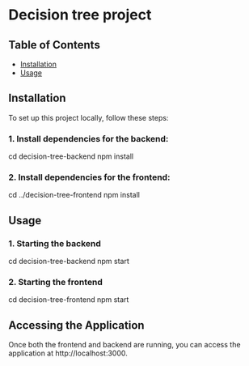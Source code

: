 # Decision tree project

## Table of Contents

- [Installation](#installation)
- [Usage](#usage)

## Installation

To set up this project locally, follow these steps:

### 1. Install dependencies for the backend:

cd decision-tree-backend
npm install

### 2. Install dependencies for the frontend:

cd ../decision-tree-frontend
npm install

## Usage

### 1. Starting the backend

cd decision-tree-backend
npm start

### 2. Starting the frontend

cd decision-tree-frontend
npm start

## Accessing the Application

Once both the frontend and backend are running, you can access the application at http://localhost:3000.
